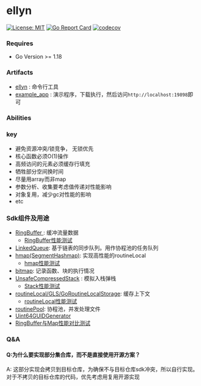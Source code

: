 # ellyn

[![License: MIT](https://img.shields.io/badge/License-MIT-yellow.svg)](https://opensource.org/licenses/MIT)
[![Go Report Card](https://goreportcard.com/badge/github.com/lvyahui8/ellyn)](https://goreportcard.com/report/github.com/lvyahui8/ellyn)
[![codecov](https://codecov.io/gh/lvyahui8/ellyn/graph/badge.svg?token=YBV3TH2HQU)](https://codecov.io/gh/lvyahui8/ellyn)


### Requires

- Go Version >= 1.18

### Artifacts

- [ellyn](https://github.com/lvyahui8/ellyn/releases) : 命令行工具
- [example_app](https://github.com/lvyahui8/ellyn/releases) : 演示程序，下载执行，然后访问``http://localhost:19898``即可

### Abilities


### key

- 避免资源冲突/锁竞争， 无锁优先
- 核心函数必须O(1)操作
- 高频访问的元素必须缓存行填充
- 牺牲部分空间换时间
- 尽量用array而非map
- 参数分析、收集要考虑值传递对性能影响
- 对象复用，减少gc对性能的影响
- etc

### Sdk组件及用途

- [RingBuffer ](./ellyn_common/collections/ringbuffer.go) : 缓冲流量数据
  - [RingBuffer性能测试](./ellyn_common/collections/ringbuffer.md)
- [LinkedQueue](./ellyn_common/collections/linked_queue.go): 基于链表的同步队列。用作协程池的任务队列
- [hmap(SegmentHashmap)](./ellyn_common/collections/hmap.go): 实现高性能的routineLocal
  - [hmap性能测试](./ellyn_common/collections/hmap.md)
- [bitmap](./ellyn_common/collections/bitmap.go): 记录函数、块的执行情况
- [UnsafeCompressedStack](./ellyn_common/collections/stack.go) : 模拟入栈弹栈
  - [Stack性能测试](./ellyn_common/collections/stack.md)
- [routineLocal/GLS/GoRoutineLocalStorage](./ellyn_common/goroutine/routine_local.go): 缓存上下文
  - [routineLocal性能测试](./ellyn_common/goroutine/routine_local_test.go)
- [routinePool](./ellyn_common/goroutine/routine_pool.go): 协程池，并发处理文件
- [Uint64GUIDGenerator](./ellyn_common/guid/guid.go)
- [RingBuffer与Map性能对比测试](./ellyn_common/collections/ring_buffer_vs_map.md)
### Q&A 

#### Q:为什么要实现部分集合库，而不是直接使用开源方案？

A: 这部分实现会拷贝到目标仓库，为确保不与目标仓库sdk冲突，所以自行实现。对于不拷贝的目标仓库的代码，优先考虑用复用开源实现
